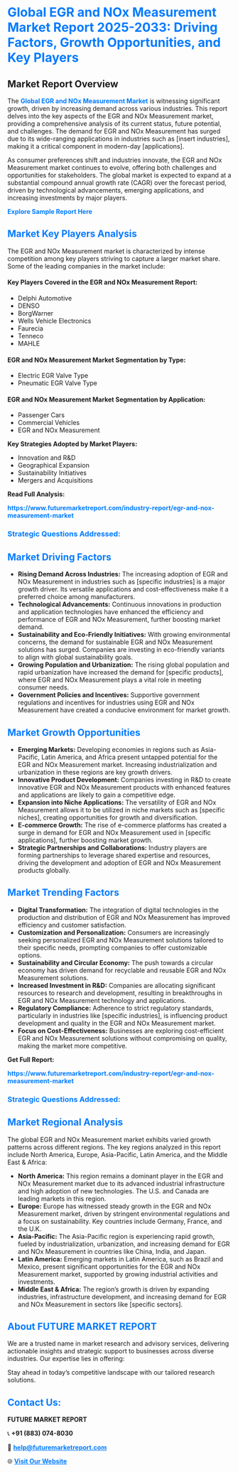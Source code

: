 <h1 style="color: #007BFF;">Global EGR and NOx Measurement Market Report 2025-2033: Driving Factors, Growth Opportunities, and Key Players</h1>

<section id="overview">
<h2>Market Report Overview</h2>
<p>The <a href="https://www.futuremarketreport.com/industry-report/egr-and-nox-measurement-market" style="color: #007BFF; text-decoration: none;"><strong>Global EGR and NOx Measurement Market</strong></a> is witnessing significant growth, driven by increasing demand across various industries. This report delves into the key aspects of the EGR and NOx Measurement market, providing a comprehensive analysis of its current status, future potential, and challenges. The demand for EGR and NOx Measurement has surged due to its wide-ranging applications in industries such as [insert industries], making it a critical component in modern-day [applications].</p>
<p>As consumer preferences shift and industries innovate, the EGR and NOx Measurement market continues to evolve, offering both challenges and opportunities for stakeholders. The global market is expected to expand at a substantial compound annual growth rate (CAGR) over the forecast period, driven by technological advancements, emerging applications, and increasing investments by major players.</p>
</section>

<section id="overview">
<p><a href="https://www.futuremarketreport.com/request-sample/reportId=126207" style="color: #007BFF; text-decoration: none;"><strong>Explore Sample Report Here</strong></a></p>
</section>

<section id="key-players">
<h2 style="color: #007BFF;">Market Key Players Analysis</h2>
<p>The EGR and NOx Measurement market is characterized by intense competition among key players striving to capture a larger market share. Some of the leading companies in the market include:</p>
<h4>Key Players Covered in the EGR and NOx Measurement Report:</h4>
<ul><li>Delphi Automotive</li><li>DENSO</li><li>BorgWarner</li><li>Wells Vehicle Electronics</li><li>Faurecia</li><li>Tenneco</li><li>MAHLE</li></ul>
<h4>EGR and NOx Measurement Market Segmentation by Type:</h4>
<ul><li>Electric EGR Valve Type</li><li>Pneumatic EGR Valve Type</li></ul>

<h4>EGR and NOx Measurement Market Segmentation by Application:</h4>
<ul><li>Passenger Cars</li><li>Commercial Vehicles</li><li>EGR and NOx Measurement</li></ul>
<p><strong>Key Strategies Adopted by Market Players:</strong></p>
<ul>
<li>Innovation and R&D</li>
<li>Geographical Expansion</li>
<li>Sustainability Initiatives</li>
<li>Mergers and Acquisitions</li>
</ul>
</section>

<section>
<p><strong>Read Full Analysis: </strong></p><a href="https://www.futuremarketreport.com/industry-report/egr-and-nox-measurement-market" style="color: #007BFF; text-decoration: none;"><strong>https://www.futuremarketreport.com/industry-report/egr-and-nox-measurement-market</strong></a>
<h3 style="color: #007BFF;">Strategic Questions Addressed:</h3>
</section>

<section id="driving-factors">
<h2 style="color: #007BFF;">Market Driving Factors</h2>
<ul>
<li><strong>Rising Demand Across Industries:</strong> The increasing adoption of EGR and NOx Measurement in industries such as [specific industries] is a major growth driver. Its versatile applications and cost-effectiveness make it a preferred choice among manufacturers.</li>
<li><strong>Technological Advancements:</strong> Continuous innovations in production and application technologies have enhanced the efficiency and performance of EGR and NOx Measurement, further boosting market demand.</li>
<li><strong>Sustainability and Eco-Friendly Initiatives:</strong> With growing environmental concerns, the demand for sustainable EGR and NOx Measurement solutions has surged. Companies are investing in eco-friendly variants to align with global sustainability goals.</li>
<li><strong>Growing Population and Urbanization:</strong> The rising global population and rapid urbanization have increased the demand for [specific products], where EGR and NOx Measurement plays a vital role in meeting consumer needs.</li>
<li><strong>Government Policies and Incentives:</strong> Supportive government regulations and incentives for industries using EGR and NOx Measurement have created a conducive environment for market growth.</li>
</ul>
</section>

<section id="growth-opportunities">
<h2 style="color: #007BFF;">Market Growth Opportunities</h2>
<ul>
<li><strong>Emerging Markets:</strong> Developing economies in regions such as Asia-Pacific, Latin America, and Africa present untapped potential for the EGR and NOx Measurement market. Increasing industrialization and urbanization in these regions are key growth drivers.</li>
<li><strong>Innovative Product Development:</strong> Companies investing in R&D to create innovative EGR and NOx Measurement products with enhanced features and applications are likely to gain a competitive edge.</li>
<li><strong>Expansion into Niche Applications:</strong> The versatility of EGR and NOx Measurement allows it to be utilized in niche markets such as [specific niches], creating opportunities for growth and diversification.</li>
<li><strong>E-commerce Growth:</strong> The rise of e-commerce platforms has created a surge in demand for EGR and NOx Measurement used in [specific applications], further boosting market growth.</li>
<li><strong>Strategic Partnerships and Collaborations:</strong> Industry players are forming partnerships to leverage shared expertise and resources, driving the development and adoption of EGR and NOx Measurement products globally.</li>
</ul>
</section>

<section id="trending-factors">
<h2 style="color: #007BFF;">Market Trending Factors</h2>
<ul>
<li><strong>Digital Transformation:</strong> The integration of digital technologies in the production and distribution of EGR and NOx Measurement has improved efficiency and customer satisfaction.</li>
<li><strong>Customization and Personalization:</strong> Consumers are increasingly seeking personalized EGR and NOx Measurement solutions tailored to their specific needs, prompting companies to offer customizable options.</li>
<li><strong>Sustainability and Circular Economy:</strong> The push towards a circular economy has driven demand for recyclable and reusable EGR and NOx Measurement solutions.</li>
<li><strong>Increased Investment in R&D:</strong> Companies are allocating significant resources to research and development, resulting in breakthroughs in EGR and NOx Measurement technology and applications.</li>
<li><strong>Regulatory Compliance:</strong> Adherence to strict regulatory standards, particularly in industries like [specific industries], is influencing product development and quality in the EGR and NOx Measurement market.</li>
<li><strong>Focus on Cost-Effectiveness:</strong> Businesses are exploring cost-efficient EGR and NOx Measurement solutions without compromising on quality, making the market more competitive.</li>
</ul>
</section>

<section>
<p><strong>Get Full Report: </strong></p><a href="https://www.futuremarketreport.com/industry-report/egr-and-nox-measurement-market" style="color: #007BFF; text-decoration: none;"><strong>https://www.futuremarketreport.com/industry-report/egr-and-nox-measurement-market</strong></a>
<h3 style="color: #007BFF;">Strategic Questions Addressed:</h3>
</section>


<section id="regional-analysis">
<h2 style="color: #007BFF;">Market Regional Analysis</h2>
<p>The global EGR and NOx Measurement market exhibits varied growth patterns across different regions. The key regions analyzed in this report include North America, Europe, Asia-Pacific, Latin America, and the Middle East & Africa:</p>
<ul>
<li><strong>North America:</strong> This region remains a dominant player in the EGR and NOx Measurement market due to its advanced industrial infrastructure and high adoption of new technologies. The U.S. and Canada are leading markets in this region.</li>
<li><strong>Europe:</strong> Europe has witnessed steady growth in the EGR and NOx Measurement market, driven by stringent environmental regulations and a focus on sustainability. Key countries include Germany, France, and the U.K.</li>
<li><strong>Asia-Pacific:</strong> The Asia-Pacific region is experiencing rapid growth, fueled by industrialization, urbanization, and increasing demand for EGR and NOx Measurement in countries like China, India, and Japan.</li>
<li><strong>Latin America:</strong> Emerging markets in Latin America, such as Brazil and Mexico, present significant opportunities for the EGR and NOx Measurement market, supported by growing industrial activities and investments.</li>
<li><strong>Middle East & Africa:</strong> The region’s growth is driven by expanding industries, infrastructure development, and increasing demand for EGR and NOx Measurement in sectors like [specific sectors].</li>
</ul>
</section>

<footer>
<h2 style="color: #007BFF;">About FUTURE MARKET REPORT</h2>
<p>We are a trusted name in market research and advisory services, delivering actionable insights and strategic support to businesses across diverse industries. Our expertise lies in offering:</p>

<p>Stay ahead in today’s competitive landscape with our tailored research solutions.</p>

<h2 style="color: #007BFF;">Contact Us:</h2>
<p><strong>FUTURE MARKET REPORT</strong></p>
<p>📞 <strong>+91 (883) 074-8030</strong></p>
<p>📧 <strong><a href="mailto:help@futuremarketreport.com" style="color: #007BFF;">help@futuremarketreport.com</a></strong></p>
<p>🌐 <strong><a href="https://www.futuremarketreport.com/" style="color: #007BFF;">Visit Our Website</a></strong></p>
</footer>